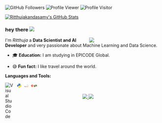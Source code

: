 <img src="https://img.shields.io/github/followers/RitthujaKandasamy?label=Follow%20Me&logo=github" alt="GitHub Followers" /> <img src="https://komarev.com/ghpvc/?username=RitthujaKandasamy&label=Profile%20views&color=0e75b6&style=flat" alt="Profile Viewer" /> <img src="https://visitor-badge.glitch.me/badge?page_id=Ritthujakandasamy.Ritthujakandasamy" alt="Profile Visitor"/>

  

<a href="https://awesome-github-stats.azurewebsites.net/index.html??cardType=level-alternate&theme=nord">    <img  alt="Ritthujakandasamy's GitHub Stats" src="https://awesome-github-stats.azurewebsites.net/user-stats/Ritthujakandasamy?cardType=level-alternate&theme=nord" />  </a>

### hey there <img src="https://media.giphy.com/media/hvRJCLFzcasrR4ia7z/giphy.gif" width="25px">
<img align='right' src="https://media.giphy.com/media/836HiJc7pgzy8iNXCn/giphy.gif" width="230" />

I'm *Ritthuja* a **Data Scientist and AI Developer** and very passionate about Machine Learning 
and Data Science.

- 🎓 **Education:** I am studying in EPICODE Global.


- 😅 **Fun fact:** I like travel around the world.

**Languages and Tools:**  


<code><img height="20" src="https://raw.githubusercontent.com/github/explore/80688e429a7d4ef2fca1e82350fe8e3517d3494d/topics/python/python.png"></code>
<code><img height="20" src="https://raw.githubusercontent.com/github/explore/80688e429a7d4ef2fca1e82350fe8e3517d3494d/topics/mysql/mysql.png"></code>
<code><img height="20" src="https://raw.githubusercontent.com/github/explore/80688e429a7d4ef2fca1e82350fe8e3517d3494d/topics/git/git.png"></code>
<img align="left" alt="Visual Studio Code" width="26px" src="https://cdn.jsdelivr.net/gh/devicons/devicon/icons/vscode/vscode-original.svg" style="padding-right:10px;" />


<div>
   <p align="center">
      <a href="https://www.linkedin.com/in/ritthuja-kandasamy/" target="_blank">
         <img src="https://img.shields.io/badge/LinkedIn-0077B5?style=for-the-badge&logo=linkedin&logoColor=white"/>
      </a>
      <a href="https://ritthujaappa@gmail.com" target="_blank">
         <img src="https://img.shields.io/badge/gmail-%23D14836.svg?&style=for-the-badge&logo=gmail&logoColor=white"/>
      </a>
     
   </p>
</div>
